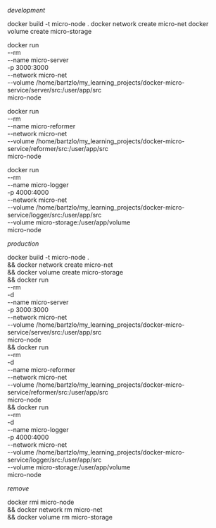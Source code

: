 *development*

docker build -t micro-node .
docker network create micro-net
docker volume create micro-storage

docker run \
  --rm \
  --name micro-server \
  -p 3000:3000 \
  --network micro-net \
  --volume /home/bartzlo/my_learning_projects/docker-micro-service/server/src:/user/app/src \
  micro-node

docker run \
  --rm \
  --name micro-reformer \
  --network micro-net \
  --volume /home/bartzlo/my_learning_projects/docker-micro-service/reformer/src:/user/app/src \
  micro-node

docker run \
  --rm \
  --name micro-logger \
  -p 4000:4000 \
  --network micro-net \
  --volume /home/bartzlo/my_learning_projects/docker-micro-service/logger/src:/user/app/src \
  --volume micro-storage:/user/app/volume \
  micro-node


*production*

docker build -t micro-node . \
&& docker network create micro-net \
&& docker volume create micro-storage \
&& docker run \
  --rm \
  -d \
  --name micro-server \
  -p 3000:3000 \
  --network micro-net \
  --volume /home/bartzlo/my_learning_projects/docker-micro-service/server/src:/user/app/src \
  micro-node \
&& docker run \
  --rm \
  -d \
  --name micro-reformer \
  --network micro-net \
  --volume /home/bartzlo/my_learning_projects/docker-micro-service/reformer/src:/user/app/src \
  micro-node \
&& docker run \
  --rm \
  -d \
  --name micro-logger \
  -p 4000:4000 \
  --network micro-net \
  --volume /home/bartzlo/my_learning_projects/docker-micro-service/logger/src:/user/app/src \
  --volume micro-storage:/user/app/volume \
  micro-node


*remove*

docker rmi micro-node \
&& docker network  rm micro-net \
&& docker volume rm micro-storage
